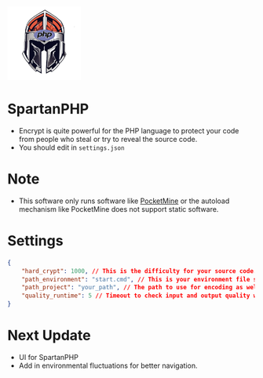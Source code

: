 <img src="https://github.com/VennDev/SpartanPHP/blob/main/icon.png" alt="SpartanPHP" height="150" width="150" />

# SpartanPHP
- Encrypt is quite powerful for the PHP language to protect your code from people who steal or try to reveal the source code.
- You should edit in `settings.json`

# Note
- This software only runs software like [PocketMine](https://github.com/pmmp/PocketMine-MP) or the autoload mechanism like PocketMine does not support static software.

# Settings
```json
{
    "hard_crypt": 1000, // This is the difficulty for your source code.
    "path_environment": "start.cmd", // This is your environment file such as the start.cmd of a piece of software to run it overall.
    "path_project": "your_path", // The path to use for encoding as well as running encoded codes.
    "quality_runtime": 5 // Timeout to check input and output quality when running the environment as well as encode.
}
```

# Next Update
- UI for SpartanPHP
- Add in environmental fluctuations for better navigation.
